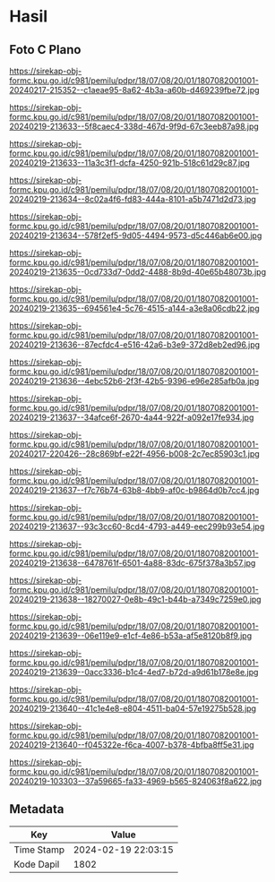 # Hasil

## Foto C Plano

https://sirekap-obj-formc.kpu.go.id/c981/pemilu/pdpr/18/07/08/20/01/1807082001001-20240217-215352--c1aeae95-8a62-4b3a-a60b-d469239fbe72.jpg

https://sirekap-obj-formc.kpu.go.id/c981/pemilu/pdpr/18/07/08/20/01/1807082001001-20240219-213633--5f8caec4-338d-467d-9f9d-67c3eeb87a98.jpg

https://sirekap-obj-formc.kpu.go.id/c981/pemilu/pdpr/18/07/08/20/01/1807082001001-20240219-213633--11a3c3f1-dcfa-4250-921b-518c61d29c87.jpg

https://sirekap-obj-formc.kpu.go.id/c981/pemilu/pdpr/18/07/08/20/01/1807082001001-20240219-213634--8c02a4f6-fd83-444a-8101-a5b7471d2d73.jpg

https://sirekap-obj-formc.kpu.go.id/c981/pemilu/pdpr/18/07/08/20/01/1807082001001-20240219-213634--578f2ef5-9d05-4494-9573-d5c446ab6e00.jpg

https://sirekap-obj-formc.kpu.go.id/c981/pemilu/pdpr/18/07/08/20/01/1807082001001-20240219-213635--0cd733d7-0dd2-4488-8b9d-40e65b48073b.jpg

https://sirekap-obj-formc.kpu.go.id/c981/pemilu/pdpr/18/07/08/20/01/1807082001001-20240219-213635--694561e4-5c76-4515-a144-a3e8a06cdb22.jpg

https://sirekap-obj-formc.kpu.go.id/c981/pemilu/pdpr/18/07/08/20/01/1807082001001-20240219-213636--87ecfdc4-e516-42a6-b3e9-372d8eb2ed96.jpg

https://sirekap-obj-formc.kpu.go.id/c981/pemilu/pdpr/18/07/08/20/01/1807082001001-20240219-213636--4ebc52b6-2f3f-42b5-9396-e96e285afb0a.jpg

https://sirekap-obj-formc.kpu.go.id/c981/pemilu/pdpr/18/07/08/20/01/1807082001001-20240219-213637--34afce6f-2670-4a44-922f-a092e17fe934.jpg

https://sirekap-obj-formc.kpu.go.id/c981/pemilu/pdpr/18/07/08/20/01/1807082001001-20240217-220426--28c869bf-e22f-4956-b008-2c7ec85903c1.jpg

https://sirekap-obj-formc.kpu.go.id/c981/pemilu/pdpr/18/07/08/20/01/1807082001001-20240219-213637--f7c76b74-63b8-4bb9-af0c-b9864d0b7cc4.jpg

https://sirekap-obj-formc.kpu.go.id/c981/pemilu/pdpr/18/07/08/20/01/1807082001001-20240219-213637--93c3cc60-8cd4-4793-a449-eec299b93e54.jpg

https://sirekap-obj-formc.kpu.go.id/c981/pemilu/pdpr/18/07/08/20/01/1807082001001-20240219-213638--6478761f-6501-4a88-83dc-675f378a3b57.jpg

https://sirekap-obj-formc.kpu.go.id/c981/pemilu/pdpr/18/07/08/20/01/1807082001001-20240219-213638--18270027-0e8b-49c1-b44b-a7349c7259e0.jpg

https://sirekap-obj-formc.kpu.go.id/c981/pemilu/pdpr/18/07/08/20/01/1807082001001-20240219-213639--06e119e9-e1cf-4e86-b53a-af5e8120b8f9.jpg

https://sirekap-obj-formc.kpu.go.id/c981/pemilu/pdpr/18/07/08/20/01/1807082001001-20240219-213639--0acc3336-b1c4-4ed7-b72d-a9d61b178e8e.jpg

https://sirekap-obj-formc.kpu.go.id/c981/pemilu/pdpr/18/07/08/20/01/1807082001001-20240219-213640--41c1e4e8-e804-4511-ba04-57e19275b528.jpg

https://sirekap-obj-formc.kpu.go.id/c981/pemilu/pdpr/18/07/08/20/01/1807082001001-20240219-213640--f045322e-f6ca-4007-b378-4bfba8ff5e31.jpg

https://sirekap-obj-formc.kpu.go.id/c981/pemilu/pdpr/18/07/08/20/01/1807082001001-20240219-103303--37a59665-fa33-4969-b565-824063f8a622.jpg


## Metadata

| Key        | Value               |
| ---------- | ------------------- |
| Time Stamp | 2024-02-19 22:03:15 |
| Kode Dapil | 1802                |



